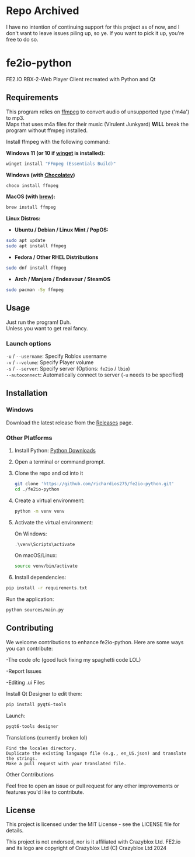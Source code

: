 # Repo Archived
I have no intention of continuing support for this project as of now, and I don't want to leave issues piling up, so ye.
If you want to pick it up, you're free to do so.

# fe2io-python
 FE2.IO RBX-2-Web Player Client recreated with Python and Qt

## Requirements
This program relies on [ffmpeg](https://ffmpeg.org/) to convert audio of unsupported type ('m4a') to mp3.\
Maps that uses m4a files for their music (Virulent Junkyard) **WILL** break the program without ffmpeg installed.

Install ffmpeg with the following command:

**Windows 11 (or 10 if [winget](https://github.com/microsoft/winget-cli) is installed):**
```ps1
winget install "FFmpeg (Essentials Build)"
```
**Windows (with [Chocolatey](https://community.chocolatey.org/))**
```ps1
choco install ffmpeg
```
**MacOS (with [brew](https://brew.sh/)):**
```zsh
brew install ffmpeg
```
**Linux Distros:**
- **Ubuntu / Debian / Linux Mint / PopOS:**
```bash
sudo apt update
sudo apt install ffmpeg
```
- **Fedora / Other RHEL Distributions**
```bash
sudo dnf install ffmpeg
```
- **Arch / Manjaro / Endeavour / SteamOS**
```bash
sudo pacman -Sy ffmpeg
```

## Usage
Just run the program! Duh.\
Unless you want to get real fancy.

### Launch options
`-u` / `--username`: Specify Roblox username\
`-v` / `--volume`: Specify Player volume\
`-s` / `--server`: Specify server (Options: `fe2io` / `lbio`)\
`--autoconnect`: Automatically connect to server (`-u` needs to be specified)

## Installation

### Windows
Download the latest release from the [Releases](https://github.com/richardios275/fe2io-python/releases) page.

### Other Platforms

1. Install Python: [Python Downloads](https://www.python.org/downloads/)
2. Open a terminal or command prompt.
3. Clone the repo and cd into it
    ```bash
    git clone 'https://github.com/richardios275/fe2io-python.git'
    cd ./fe2io-python
    ```
4. Create a virtual environment:

    ```bash
    python -m venv venv
    ```
5. Activate the virtual environment:

    On Windows:

    ```ps1
    .\venv\Scripts\activate
    ```
    On macOS/Linux:

    ```bash
    source venv/bin/activate
    ```
        
        

6.  Install dependencies:

```bash
pip install -r requirements.txt
```
Run the application:

```bash
python sources/main.py
```


## Contributing

We welcome contributions to enhance fe2io-python. Here are some ways you can contribute:

-The code ofc (good luck fixing my spaghetti code LOL)

-Report Issues

-Editing .ui Files

Install Qt Designer to edit them: 
```bash
pip install pyqt6-tools
```
Launch:
```bash
pyqt6-tools designer
```


Translations (currently broken lol)

    Find the locales directory.
    Duplicate the existing language file (e.g., en_US.json) and translate the strings.
    Make a pull request with your translated file.

Other Contributions

Feel free to open an issue or pull request for any other improvements or features you'd like to contribute.

## License

This project is licensed under the MIT License - see the LICENSE file for details.

This project is not endorsed, nor is it affiliated with Crazyblox Ltd. FE2.io and its logo are copyright of Crazyblox Ltd
(C) Crazyblox Ltd 2024
